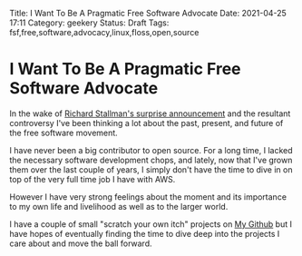 Title: I Want To Be A Pragmatic Free Software Advocate
Date: 2021-04-25 17:11
Category: geekery
Status: Draft
Tags: fsf,free,software,advocacy,linux,floss,open,source

# I Want To Be A Pragmatic Free Software Advocate

In the wake of [Richard Stallman's surprise announcement](https://arstechnica.com/gadgets/2021/04/free-software-foundation-and-rms-issue-statements-on-stallmans-return/) and the resultant controversy I've been thinking a lot about the past, present, and future of the free software movement.

I have never been a big contributor to open source. For a long time, I lacked the necessary software development chops, and lately, now that I've grown them over the last couple of years, I simply don't have the time to dive in on top of the very full time job I have with AWS.

However I have very strong feelings about the moment and its importance to my own life and livelihood as well as to the larger world.

I have a couple of small "scratch your own itch" projects on [My Github](https://github.com/feoh) but I have hopes of eventually finding the time to dive deep into the projects I care about and move the ball forward.
